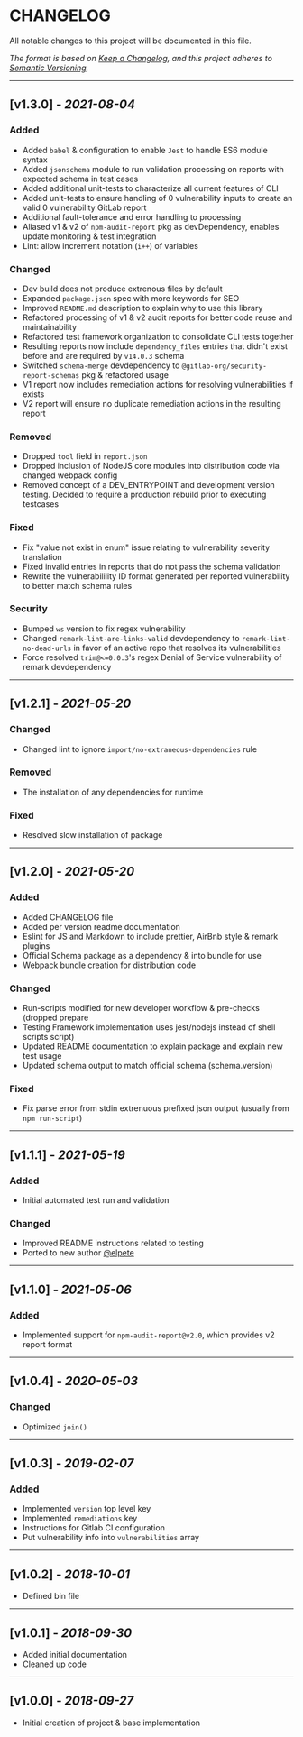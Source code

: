 # CHANGELOG

All notable changes to this project will be documented in this file.

_The format is based on
[Keep a Changelog](https://keepachangelog.com/en/1.0.0/), and this project
adheres to [Semantic Versioning](https://semver.org/spec/v2.0.0.html)._

<!--lint disable no-duplicate-headings-->

<!-- --- -->

<!-- ## \[Unreleased] -->

<!-- ### Added -->

<!-- ### Changed -->

<!-- ### Removed -->

<!-- ### Fixed -->

<!-- ### Security -->

---

## \[v1.3.0] - _2021-08-04_

### Added

- Added `babel` & configuration to enable `Jest` to handle ES6 module syntax
- Added `jsonschema` module to run validation processing on reports with
  expected schema in test cases
- Added additional unit-tests to characterize all current features of CLI
- Added unit-tests to ensure handling of 0 vulnerability inputs to create an
  valid 0 vulnerability GitLab report
- Additional fault-tolerance and error handling to processing
- Aliased v1 & v2 of `npm-audit-report` pkg as devDependency, enables update
  monitoring & test integration
- Lint: allow increment notation (`i++`) of variables

### Changed

- Dev build does not produce extrenous files by default
- Expanded `package.json` spec with more keywords for SEO
- Improved `README.md` description to explain why to use this library
- Refactored processing of v1 & v2 audit reports for better code reuse and
  maintainability
- Refactored test framework organization to consolidate CLI tests together
- Resulting reports now include `dependency_files` entries that didn't exist
  before and are required by `v14.0.3` schema
- Switched `schema-merge` devdependency to `@gitlab-org/security-report-schemas`
  pkg & refactored usage
- V1 report now includes remediation actions for resolving vulnerabilities if
  exists
- V2 report will ensure no duplicate remediation actions in the resulting report

### Removed

- Dropped `tool` field in `report.json`
- Dropped inclusion of NodeJS core modules into distribution code via changed
  webpack config
- Removed concept of a DEV_ENTRYPOINT and development version testing. Decided
  to require a production rebuild prior to executing testcases

### Fixed

- Fix "value not exist in enum" issue relating to vulnerability severity
  translation
- Fixed invalid entries in reports that do not pass the schema validation
- Rewrite the vulnerabilility ID format generated per reported vulnerability to
  better match schema rules

### Security

- Bumped `ws` version to fix regex vulnerability
- Changed `remark-lint-are-links-valid` devdependency to
  `remark-lint-no-dead-urls` in favor of an active repo that resolves its
  vulnerabilities
- Force resolved `trim@<=0.0.3`'s regex Denial of Service vulnerability of
  remark devdependency

---

## \[v1.2.1] - _2021-05-20_

### Changed

- Changed lint to ignore `import/no-extraneous-dependencies` rule

### Removed

- The installation of any dependencies for runtime

### Fixed

- Resolved slow installation of package

---

## \[v1.2.0] - _2021-05-20_

### Added

- Added CHANGELOG file
- Added per version readme documentation
- Eslint for JS and Markdown to include prettier, AirBnb style & remark plugins
- Official Schema package as a dependency & into bundle for use
- Webpack bundle creation for distribution code

### Changed

- Run-scripts modified for new developer workflow & pre-checks (dropped prepare
- Testing Framework implementation uses jest/nodejs instead of shell scripts
  script)
- Updated README documentation to explain package and explain new test usage
- Updated schema output to match official schema (schema.version)

### Fixed

- Fix parse error from stdin extrenuous prefixed json output (usually from
  `npm run-script`)

---

## \[v1.1.1] - _2021-05-19_

### Added

- Initial automated test run and validation

### Changed

- Improved README instructions related to testing
- Ported to new author [@elpete](https://github.com/elpete)

---

## \[v1.1.0] - _2021-05-06_

### Added

- Implemented support for `npm-audit-report@v2.0`, which provides v2 report
  format

---

## \[v1.0.4] - _2020-05-03_

### Changed

- Optimized `join()`

---

## \[v1.0.3] - _2019-02-07_

### Added

- Implemented `version` top level key
- Implemented `remediations` key
- Instructions for Gitlab CI configuration
- Put vulnerability info into `vulnerabilities` array

---

## \[v1.0.2] - _2018-10-01_

- Defined bin file

---

## \[v1.0.1] - _2018-09-30_

- Added initial documentation
- Cleaned up code

---

## \[v1.0.0] - _2018-09-27_

- Initial creation of project & base implementation
